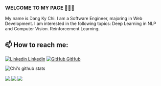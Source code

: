 ### WELCOME TO MY PAGE 👋👋👋
My name is Dang Ky Chi. I am a Software Engineer, majoring in Web Development. I am interested in the following topics: Deep Learning in NLP and Computer Vision. Reinforcement Learning.<br>
## 📫 How to reach me: 

[![Linkedin](https://i.stack.imgur.com/gVE0j.png) LinkedIn](https://www.linkedin.com/in/dan-chi-a3555331a/) [![GitHub](https://i.stack.imgur.com/tskMh.png) GitHub](https://github.com/dangkychi/)

![Chi's github stats](https://github-readme-stats-git-masterrstaa-rickstaa.vercel.app/api?username=dangkychi&show_icons=true&theme=tokyonight&hide=contribs,prs,issues)

<a href="https://github.com/dangkychi/dkc_mvc/">
  <!-- Change the `github-readme-stats.anuraghazra1.vercel.app` to `github-readme-stats.vercel.app`  -->
  <img align="center" src="https://github-readme-stats.anuraghazra1.vercel.app/api/pin/?username=dangkychi&repo=dkc_mvc&theme=radical" />
</a>    
<a href="https://github.com/nhanvox/CoffeeShop/">
  <!-- Change the `github-readme-stats.anuraghazra1.vercel.app` to `github-readme-stats.vercel.app`  -->
  <img align="center" src="https://github-readme-stats.anuraghazra1.vercel.app/api/pin/?username=nhanvox&repo=CoffeeShop&theme=merko" />
</a>

<a href="https://github.com/dangkychi/clothesshop_mvc/">
  <!-- Change the `github-readme-stats.anuraghazra1.vercel.app` to `github-readme-stats.vercel.app`  -->
  <img align="center" src="https://github-readme-stats.anuraghazra1.vercel.app/api/pin/?username=dangkychi&repo=clothesshop_mvc&theme=gruvbox" />
</a>    
